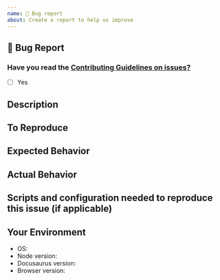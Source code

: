 ```yaml
---
name: 🐛 Bug report
about: Create a report to help us improve
---
```


## 🐛 Bug Report

### Have you read the [Contributing Guidelines on issues?](https://github.com/saucelabs/sauce-docs/blob/main/CONTRIBUTING.MD#reporting-bugs)

- [ ] Yes

## Description

<!--A clear and concise description of what the bug is.-->

## To Reproduce

<!--Steps to reproduce the behavior (including the executed commands):-->

## Expected Behavior

<!--A clear and concise description of what you expected to happen.-->

## Actual Behavior

<!--A clear and concise description of what actually happened-->

## Scripts and configuration needed to reproduce this issue (if applicable)

<!--Please provide the scripts and configuration to reproduce the issue you
are reporting, if the setup is more complex, GitHub repo links are also OK.-->

<!--Issues without a reproduction script are likely to stall and eventually be closed.-->

## Your Environment

* OS: <!-- Windows 10? OSX? -->
* Node version:
* Docusaurus version:
* Browser version:
